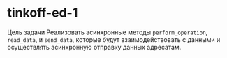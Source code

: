 # tinkoff-ed-1
Цель задачи  Реализовать асинхронные методы `perform_operation`, `read_data`, и `send_data`, которые будут взаимодействовать с данными и осуществлять асинхронную отправку данных адресатам.
